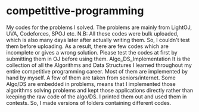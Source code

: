 # competittive-programming
My codes for the problems I solved. The problems are mainly from LightOJ, UVA, Codeforces, SPOJ etc. N.B: All these codes were bulk uploaded, which is also many days later after actually writing them. So, I couldn't test them before uploading. As a result, there are few codes which are incomplete or gives a wrong solution. Please test the codes at first by submitting them in OJ before using them.   Algo_DS_Implementation  It is the collection of all the Algorithms and Data Structures I learned throughout my entire competitive programming career. Most of them are implemented by hand by myself. A few of them are taken from seniors/internet. Some Algo/DS are embedded in problems, means that I implemented those algorithms solving problems and kept those applications directly rather than keeping the raw code of the algo/DS. I printed them out and used them in contests. So, I made versions of folders containing different codes.

